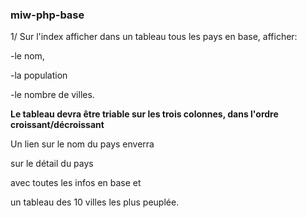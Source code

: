### miw-php-base

1/ 
Sur l'index afficher dans un tableau tous les pays en base, 
afficher:

-le nom, 

-la population

-le nombre de villes.

**Le tableau devra être triable sur les trois colonnes,
 dans l'ordre croissant/décroissant**
 
Un lien sur le nom du pays enverra 

sur le détail du pays 

avec toutes les infos en base et 

un tableau des 10 villes les plus peuplée.


